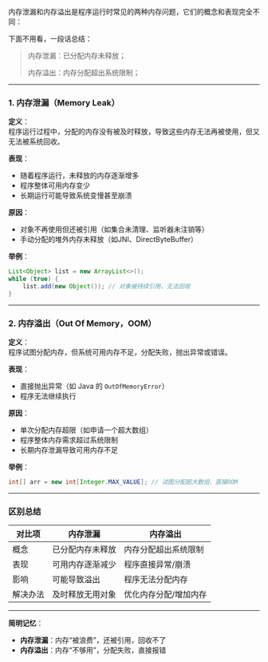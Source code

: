 内存泄漏和内存溢出是程序运行时常见的两种内存问题，它们的概念和表现完全不同：



下面不用看，一段话总结：

> 内存泄漏：已分配内存未释放；
>
> 内存溢出：内存分配超出系统限制；

---

### 1. 内存泄漏（Memory Leak）

**定义**：  
程序运行过程中，分配的内存没有被及时释放，导致这些内存无法再被使用，但又无法被系统回收。

**表现**：  
- 随着程序运行，未释放的内存逐渐增多
- 程序整体可用内存变少
- 长期运行可能导致系统变慢甚至崩溃

**原因**：  
- 对象不再使用但还被引用（如集合未清理、监听器未注销等）
- 手动分配的堆外内存未释放（如JNI、DirectByteBuffer）

**举例**：  
```java
List<Object> list = new ArrayList<>();
while (true) {
    list.add(new Object()); // 对象被持续引用，无法回收
}
```

---

### 2. 内存溢出（Out Of Memory，OOM）

**定义**：  
程序试图分配内存，但系统可用内存不足，分配失败，抛出异常或错误。

**表现**：  
- 直接抛出异常（如 Java 的 `OutOfMemoryError`）
- 程序无法继续执行

**原因**：  
- 单次分配内存超限（如申请一个超大数组）
- 程序整体内存需求超过系统限制
- 长期内存泄漏导致可用内存不足

**举例**：  
```java
int[] arr = new int[Integer.MAX_VALUE]; // 试图分配超大数组，直接OOM
```

---

### 区别总结

| 对比项   | 内存泄漏         | 内存溢出              |
| -------- | ---------------- | --------------------- |
| 概念     | 已分配内存未释放 | 内存分配超出系统限制  |
| 表现     | 可用内存逐渐减少 | 程序直接异常/崩溃     |
| 影响     | 可能导致溢出     | 程序无法分配内存      |
| 解决办法 | 及时释放无用对象 | 优化内存分配/增加内存 |

---

**简明记忆**：  
- **内存泄漏**：内存“被浪费”，还被引用，回收不了  
- **内存溢出**：内存“不够用”，分配失败，直接报错